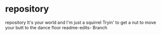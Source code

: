 # repository
repository
It's your world and I'm just a squirrel
Tryin' to get a nut to move your butt to the dance floor
readme-edits- Branch
